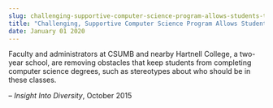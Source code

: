 ```yaml
---
slug: challenging-supportive-computer-science-program-allows-students-to-excel
title: "Challenging, Supportive Computer Science Program Allows Students to Excel"
date: January 01 2020
---
```


<p>Faculty and administrators at CSUMB and nearby Hartnell College, a two&#45;year school, are removing obstacles that keep students from completing computer science degrees, such as stereotypes about who should be in these classes.
</p><p>– <em>Insight Into Diversity</em>, October 2015
</p>
